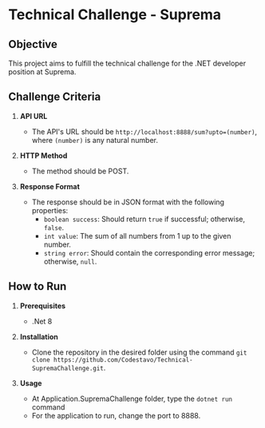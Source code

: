 # Technical Challenge - Suprema
## Objective

This project aims to fulfill the technical challenge for the .NET developer position at Suprema.

## Challenge Criteria

1. **API URL**
   - The API's URL should be `http://localhost:8888/sum?upto=(number)`, where `(number)` is any natural number.

2. **HTTP Method**
   - The method should be POST.

3. **Response Format**
   - The response should be in JSON format with the following properties:
     - `boolean success`: Should return `true` if successful; otherwise, `false`.
     - `int value`: The sum of all numbers from 1 up to the given number.
     - `string error`: Should contain the corresponding error message; otherwise, `null`.


## How to Run

1. **Prerequisites**
   - .Net 8

2. **Installation**
   - Clone the repository in the desired folder using the command `git clone https://github.com/Codestavo/Technical-SupremaChallenge.git`.

3. **Usage**
   - At Application.SupremaChallenge folder, type the `dotnet run` command
   - For the application to run, change the port to 8888.
